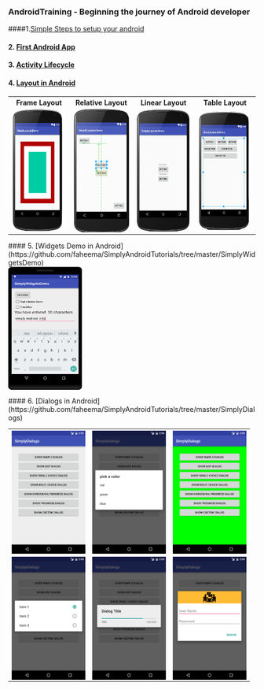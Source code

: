 ### AndroidTraining - Beginning the journey of Android developer
####1.[Simple Steps to setup your android](https://github.com/faheema/AndroidTutorial/wiki)
#### 2. [First Android App](https://github.com/faheema/AndroidTraining/tree/master/FirstApp)
#### 3. [Activity Lifecycle](https://github.com/faheema/SimplyAndroidTutorials/tree/master/SimpleActivityLifeCycle)
#### 4. [Layout in Android](https://github.com/faheema/SimplyAndroidTutorials/tree/master/SimplyLayoutsDemo)
<div align="center">
<table  align='center' >
<tr>
<th>Frame Layout</th><th>Relative Layout</th><th>Linear Layout </th><th>Table Layout </th>
</tr>
<tr>
<td>
<a href="https://github.com/faheema/SimplyAndroidTutorials/tree/master/SimplyLayoutsDemo"><img src="https://github.com/faheema/images/blob/master/layout1.png" align="left" height="250" width="150" ></a>
</td><td>
<a href="https://github.com/faheema/SimplyAndroidTutorials/tree/master/SimplyLayoutsDemo"><img src="https://github.com/faheema/images/blob/master/layout2.png" align="left" height="250" width="150" ></a>
</td><td>
<a href="https://github.com/faheema/SimplyAndroidTutorials/tree/master/SimplyLayoutsDemo"><img src="https://github.com/faheema/images/blob/master/layout3.png" align="left" height="250" width="150" ></a>
</td><td>
<a href="https://github.com/faheema/SimplyAndroidTutorials/tree/master/SimplyLayoutsDemo"><img src="https://github.com/faheema/images/blob/master/layout4.png" align="left" height="250" width="150" ></a>
</td>
</table>
 </div>
####  5. [Widgets Demo in Android](https://github.com/faheema/SimplyAndroidTutorials/tree/master/SimplyWidgetsDemo)<br>
<table border="0" align='center' >
<tr>
<a href="https://github.com/faheema/SimplyAndroidTutorials/tree/master/SimplyWidgetsDemo"><img src="https://github.com/faheema/images/blob/master/widget.png" align="left" height="250" width="150" ></a>
</tr>
</table>
####  6. [Dialogs in Android](https://github.com/faheema/SimplyAndroidTutorials/tree/master/SimplyDialogs)<br>
<div align="center">
<table border="0" align='center' >
<tr>
<th>
<a href="https://github.com/faheema/SimplyAndroidTutorials/tree/master/SimplyLayoutsDemo"><img src="https://github.com/faheema/images/blob/master/dialogs1.png" align="left" height="250" width="150" ></a>
</th>

<th>
<a href="https://github.com/faheema/SimplyAndroidTutorials/tree/master/SimplyLayoutsDemo"><img src="https://github.com/faheema/images/blob/master/Dialogs2.png" align="left" height="250" width="150" ></a>
</th><th>
<a href="https://github.com/faheema/SimplyAndroidTutorials/tree/master/SimplyLayoutsDemo"><img src="https://github.com/faheema/images/blob/master/dialogs3.png" align="left" height="250" width="150" ></a>
</th>
</tr>
<tr><td>
<a href="https://github.com/faheema/SimplyAndroidTutorials/tree/master/SimplyLayoutsDemo"><img src="https://github.com/faheema/images/blob/master/dialogs4.png" align="left" height="250" width="150" ></a>
</td><td>
<a href="https://github.com/faheema/SimplyAndroidTutorials/tree/master/SimplyLayoutsDemo"><img src="https://github.com/faheema/images/blob/master/dialogs5.png" align="left" height="250" width="150" ></a>
</td>
<td>
<a href="https://github.com/faheema/SimplyAndroidTutorials/tree/master/SimplyLayoutsDemo"><img src="https://github.com/faheema/images/blob/master/dialogs6.png" align="left" height="250" width="150" ></a>
</td>
</table>
 </div>